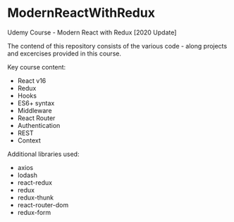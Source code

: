 # ModernReactWithRedux
Udemy Course - Modern React with Redux [2020 Update]

The contend of this repository consists of the various code - along projects and excercises provided in this course.

Key course content:

* React v16
* Redux
* Hooks
* ES6+ syntax
* Middleware
* React Router
* Authentication
* REST
* Context

Additional libraries used:

* axios
* lodash
* react-redux
* redux
* redux-thunk
* react-router-dom
* redux-form
